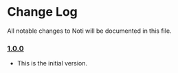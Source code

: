 # Change Log
All notable changes to Noti will be documented in this file.

### [1.0.0](https://github.com/onevcat/Noti/releases/tag/1.0.0)
<!-- Released on 2016-01-20. -->

* This is the initial version.

[xmartlabs]: https://xmartlabs.com
